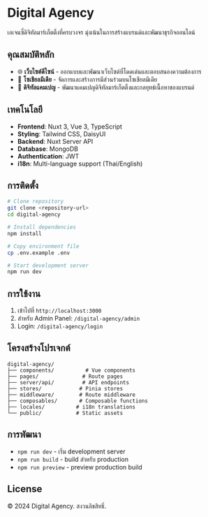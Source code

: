 # Digital Agency

เอเจนซี่ดิจิทัลมาร์เก็ตติ้งที่ครบวงจร มุ่งเน้นในการสร้างแบรนด์และพัฒนาธุรกิจออนไลน์

## คุณสมบัติหลัก

- 🌐 **เว็บไซต์ดีไซน์** - ออกแบบและพัฒนาเว็บไซต์ที่โดดเด่นและตอบสนองความต้องการ
- 📱 **โซเชียลมีเดีย** - จัดการและสร้างการมีส่วนร่วมบนโซเชียลมีเดีย
- 🎯 **ดิจิทัลแคมเปญ** - พัฒนาแคมเปญดิจิทัลมาร์เก็ตติ้งและกลยุทธ์เนื้อหาของแบรนด์

## เทคโนโลยี

- **Frontend**: Nuxt 3, Vue 3, TypeScript
- **Styling**: Tailwind CSS, DaisyUI
- **Backend**: Nuxt Server API
- **Database**: MongoDB
- **Authentication**: JWT
- **i18n**: Multi-language support (Thai/English)

## การติดตั้ง

```bash
# Clone repository
git clone <repository-url>
cd digital-agency

# Install dependencies
npm install

# Copy environment file
cp .env.example .env

# Start development server
npm run dev
```

## การใช้งาน

1. เข้าไปที่ `http://localhost:3000`
2. สำหรับ Admin Panel: `/digital-agency/admin`
3. Login: `/digital-agency/login`

## โครงสร้างโปรเจกต์

```
digital-agency/
├── components/          # Vue components
├── pages/              # Route pages
├── server/api/         # API endpoints
├── stores/            # Pinia stores
├── middleware/        # Route middleware
├── composables/       # Composable functions
├── locales/          # i18n translations
└── public/           # Static assets
```

## การพัฒนา

- `npm run dev` - เริ่ม development server
- `npm run build` - build สำหรับ production
- `npm run preview` - preview production build

## License

© 2024 Digital Agency. สงวนลิขสิทธิ์.